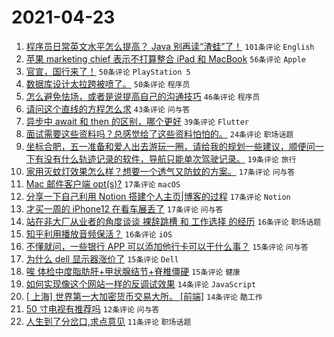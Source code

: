 # 2021-04-23

1. [程序员日常英文水平怎么提高？ Java 别再读“渣蛙”了！](https://www.v2ex.com/t/772621) `101条评论` `English`
1. [苹果 marketing chief 表示不打算整合 iPad 和 MacBook](https://www.v2ex.com/t/772612) `56条评论` `Apple`
1. [官宣，国行来了！](https://www.v2ex.com/t/772651) `50条评论` `PlayStation 5`
1. [数据库设计太拉跨被喷了。](https://www.v2ex.com/t/772712) `50条评论` `程序员`
1. [怎么避免怯场，或者是说提高自己的沟通技巧](https://www.v2ex.com/t/772652) `46条评论` `程序员`
1. [请问这个直线的方程怎么求](https://www.v2ex.com/t/772618) `43条评论` `问与答`
1. [异步中 await 和 then 的区别，哪个更好](https://www.v2ex.com/t/772610) `39条评论` `Flutter`
1. [面试需要这些资料吗？总感觉给了这些资料怕怕的。](https://www.v2ex.com/t/772632) `24条评论` `职场话题`
1. [坐标合肥，五一准备和爱人出去游玩一圈，请给我的规划一些建议，顺便问一下有没有什么轨迹记录的软件，导航只能单次驾驶记录。](https://www.v2ex.com/t/772638) `19条评论` `旅行`
1. [家用灭蚊灯效果怎么样？想要一个透气又防蚊的方案。](https://www.v2ex.com/t/772702) `17条评论` `问与答`
1. [Mac 邮件客户端 opt(s)?](https://www.v2ex.com/t/772700) `17条评论` `macOS`
1. [分享一下自己利用 Notion 搭建个人主页|博客的过程](https://www.v2ex.com/t/772693) `17条评论` `Notion`
1. [才买一周的 iPhone12 在看车展丢了](https://www.v2ex.com/t/772692) `17条评论` `问与答`
1. [站在非大厂从业者的角度谈谈 裸辞跳槽 和 工作选择 的经历](https://www.v2ex.com/t/772748) `16条评论` `职场话题`
1. [知乎利用播放音频保活？](https://www.v2ex.com/t/772704) `16条评论` `iOS`
1. [不懂就问，一些银行 APP 可以添加他行卡可以干什么事？](https://www.v2ex.com/t/772730) `15条评论` `问与答`
1. [为什么 dell 显示器涨价了](https://www.v2ex.com/t/772660) `15条评论` `Dell`
1. [唉 体检中度脂肪肝+甲状腺结节+脊椎僵硬](https://www.v2ex.com/t/772614) `15条评论` `健康`
1. [如何实现像这个网站一样的反调试效果](https://www.v2ex.com/t/772689) `14条评论` `JavaScript`
1. [[ 上海] 世界第一大加密货币交易大所。 [前端]](https://www.v2ex.com/t/772672) `14条评论` `酷工作`
1. [50 寸电视有推荐吗](https://www.v2ex.com/t/772705) `12条评论` `问与答`
1. [人生到了分岔口,求点意见](https://www.v2ex.com/t/772734) `11条评论` `职场话题`
